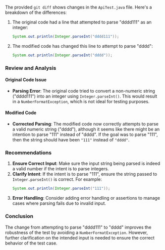 The provided `git diff` shows changes in the `ApiTest.java` file. Here's a breakdown of the differences:

1. The original code had a line that attempted to parse "dddd111" as an integer:
   ```java
   System.out.println(Integer.parseInt("dddd111"));
   ```

2. The modified code has changed this line to attempt to parse "dddd":
   ```java
   System.out.println(Integer.parseInt("dddd"));
   ```

### Review and Analysis

#### Original Code Issue
- **Parsing Error**: The original code tried to convert a non-numeric string ("dddd111") into an integer using `Integer.parseInt()`. This would result in a `NumberFormatException`, which is not ideal for testing purposes.

#### Modified Code
- **Corrected Parsing**: The modified code now correctly attempts to parse a valid numeric string ("dddd"), although it seems like there might be an intention to parse "111" instead of "dddd". If the goal was to parse "111", then the string should have been `"111"` instead of `"dddd"`.

### Recommendations

1. **Ensure Correct Input**: Make sure the input string being parsed is indeed a valid number if the intent is to parse integers.
2. **Clarify Intent**: If the intent is to parse "111", ensure the string passed to `Integer.parseInt()` is correct. For example:
   ```java
   System.out.println(Integer.parseInt("111"));
   ```
3. **Error Handling**: Consider adding error handling or assertions to manage cases where parsing fails due to invalid input.

### Conclusion
The change from attempting to parse "dddd111" to "dddd" improves the robustness of the test by avoiding a `NumberFormatException`. However, further clarification on the intended input is needed to ensure the correct behavior of the test case.